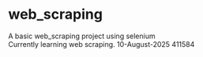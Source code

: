 # web_scraping
A basic web_scraping project using selenium
<br>
Currently learning web scraping. 10-August-2025
411584

